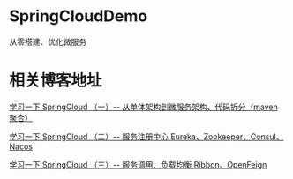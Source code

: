 # SpringCloudDemo
从零搭建、优化微服务

# 相关博客地址
[学习一下 SpringCloud （一）-- 从单体架构到微服务架构、代码拆分（maven 聚合）](https://www.cnblogs.com/l-y-h/p/14105682.html)

[学习一下 SpringCloud （二）-- 服务注册中心 Eureka、Zookeeper、Consul、Nacos](https://www.cnblogs.com/l-y-h/p/14193443.html)

[学习一下 SpringCloud （三）-- 服务调用、负载均衡 Ribbon、OpenFeign](https://www.cnblogs.com/l-y-h/p/14238203.html)
